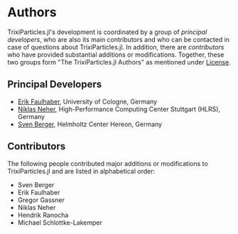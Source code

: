 # Authors

TrixiParticles.jl's development is coordinated by a group of *principal developers*,
who are also its main contributors and who can be contacted in case of
questions about TrixiParticles.jl. In addition, there are *contributors* who have
provided substantial additions or modifications. Together, these two groups form
"The TrixiParticles.jl Authors" as mentioned under [License](@ref).

## Principal Developers
* [Erik Faulhaber](https://www.mi.uni-koeln.de/NumSim/erik-faulhaber/),
  University of Cologne, Germany
* [Niklas Neher](https://www.ihr.uni-stuttgart.de/institut/team/Neher-00004/),
  High-Performance Computing Center Stuttgart (HLRS), Germany
* [Sven Berger](https://www.hereon.de/institutes/surface_science/interface_modeling/team/098972/index.php.de),
  Helmholtz Center Hereon, Germany

## Contributors
The following people contributed major additions or modifications to TrixiParticles.jl and
are listed in alphabetical order:
* Sven Berger
* Erik Faulhaber
* Gregor Gassner
* Niklas Neher
* Hendrik Ranocha
* Michael Schlottke-Lakemper
